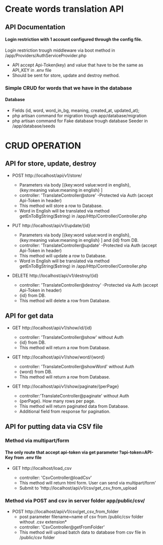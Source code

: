 # Create words translation API

## API Documentation 
#### Login restriction with 1 account configured through the config file.

Login restriction trough middleware via boot method in /app/Providers/AuthServiceProvider.php
* API accept Api-Token(key) and  value that have to be the same as API_KEY in .env file
* Should be sent for store, update and destroy method.


### Simple CRUD for words that we have in the database

#### Database 
* Fields (id, word, word_in_bg, meaning, created_at, updated_at);
* php artisan command for migration trough app/database/migration
* php artisan command for Fake database trough database Seeder in /app/database/seeds

# CRUD OPERATION
## API for store, update, destroy
  
  * POST  http://localhost/api/v1/store/ 
    * Parameters via body [{key:word value:word in english}, {key:meaning value:meaning in english} ] 
    * controller: 'TranslateController@store' -Protected via Auth (accept Api-Token in header)
    * This method will store a row to Database.
    * Word in English will be translated via method getEnToBgString($string) in /app/Http/Controller/Controller.php
  
  * PUT  http://localhost/api/v1/update/{id}      
     * Parameters via body [{key:word value:word in english}, {key:meaning value:meaning in english} ]  and {id} from DB.
     * controller: 'TranslateController@update' -Protected via Auth (accept Api-Token in header)
     * This method will update a row to Database.
     * Word in English will be translated via method getEnToBgString($string) in /app/Http/Controller/Controller.php
  
  * DELETE http://localhost/api/v1/destroy/{id}        
       * controller: 'TranslateController@destroy' -Protected via Auth (accept Api-Token in header)
       * {id} from DB.
       * This method will delete a row from Database.
      
  
## API for get data 
  
  * GET http://localhost/api/v1/show/id/{id}
   
      * controller: 'TranslateController@show' without Auth
      * {id} from DB.
      * This method will return a row from Database.
   
  * GET  http://localhost/api/v1/show/word/{word}
     
      * controller:  'TranslateController@showWord' without Auth
      * {word} from DB.
      * This method will return a row from Database.
      
      
  * GET http://localhost/api/v1/show/paginate/{perPage}
         
      * controller:'TranslateController@paginate' without Auth
      * {perPage}. How many rows per page.
      * This method will return paginated data from Database.
      * Additional field from response for pagination.

## API for putting data via CSV file
### Method via multipart/form 
#### The only route that accept api-token via get parameter ?api-token=API-Key from .env file
  * GET http://localhost/load_csv
         
      * controller: 'CsvController@loadCsv' 
      * This method will return html form. User can send via multipart/form'
      * Submit to 'http://localhost/api/v1/csv/get_csv_from_upload
   

### Method via POST and csv in server folder app/public/csv/

  * POST http://localhost/api/v1/csv/get_csv_from_folder
       * post parameter filename=name of csv from /public/csv folder without .csv extension*
       * controller: 'CsvController@getFromFolder'      
       * This method will upload batch data to database from csv file in /public/csv folder
         
   
